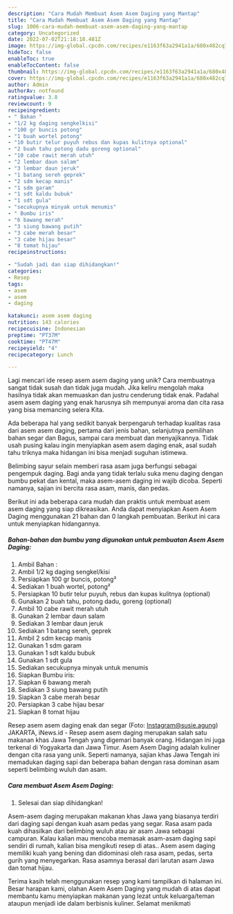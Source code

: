 ```yaml
---
description: "Cara Mudah Membuat Asem Asem Daging yang Mantap"
title: "Cara Mudah Membuat Asem Asem Daging yang Mantap"
slug: 1006-cara-mudah-membuat-asem-asem-daging-yang-mantap
category: Uncategorized
date: 2022-07-02T21:18:18.481Z
image: https://img-global.cpcdn.com/recipes/e1163f63a2941a1a/680x482cq70/asem-asem-daging-foto-resep-utama.jpg
hideToc: false
enableToc: true
enableTocContent: false
thumbnail: https://img-global.cpcdn.com/recipes/e1163f63a2941a1a/680x482cq70/asem-asem-daging-foto-resep-utama.jpg
cover: https://img-global.cpcdn.com/recipes/e1163f63a2941a1a/680x482cq70/asem-asem-daging-foto-resep-utama.jpg
author: Admin
authorAv: notfound
ratingvalue: 3.8
reviewcount: 9
recipeingredient:
- " Bahan "
- "1/2 kg daging sengkelkisi"
- "100 gr buncis potong"
- "1 buah wortel potong"
- "10 butir telur puyuh rebus dan kupas kulitnya optional"
- "2 buah tahu potong dadu goreng optional"
- "10 cabe rawit merah utuh"
- "2 lembar daun salam"
- "3 lembar daun jeruk"
- "1 batang sereh geprek"
- "2 sdm kecap manis"
- "1 sdm garam"
- "1 sdt kaldu bubuk"
- "1 sdt gula"
- "secukupnya minyak untuk menumis"
- " Bumbu iris"
- "6 bawang merah"
- "3 siung bawang putih"
- "3 cabe merah besar"
- "3 cabe hijau besar"
- "8 tomat hijau"
recipeinstructions:

- "Sudah jadi dan siap dihidangkan!"
categories:
- Resep
tags:
- asem
- asem
- daging

katakunci: asem asem daging 
nutrition: 143 calories
recipecuisine: Indonesian
preptime: "PT37M"
cooktime: "PT47M"
recipeyield: "4"
recipecategory: Lunch

---
```





Lagi mencari ide resep asem asem daging yang unik? Cara membuatnya sangat tidak susah dan tidak juga mudah. Jika keliru mengolah maka hasilnya tidak akan memuaskan dan justru cenderung tidak enak. Padahal asem asem daging yang enak harusnya sih mempunyai aroma dan cita rasa yang bisa memancing selera Kita.





Ada beberapa hal yang sedikit banyak berpengaruh terhadap kualitas rasa dari asem asem daging, pertama dari jenis bahan, selanjutnya pemilihan bahan segar dan Bagus, sampai cara membuat dan menyajikannya. Tidak usah pusing kalau ingin menyiapkan asem asem daging enak,      asal sudah tahu triknya maka hidangan ini bisa menjadi suguhan istimewa.














Belimbing sayur selain memberi rasa asam juga berfungsi sebagai pengempuk daging. Bagi anda yang tidak terlalu suka menu daging dengan bumbu pekat dan kental, maka asem-asem daging ini wajib dicoba. Seperti namanya, sajian ini bercita rasa asam, manis, dan pedas.






Berikut ini ada beberapa cara mudah dan praktis untuk membuat asem asem daging yang siap dikreasikan. Anda dapat menyiapkan Asem Asem Daging menggunakan 21 bahan dan 0 langkah pembuatan. Berikut ini cara untuk menyiapkan hidangannya.

<!--inarticleads1-->

##### Bahan-bahan dan bumbu yang digunakan untuk pembuatan Asem Asem Daging:

1. Ambil  Bahan :
1. Ambil 1/2 kg daging sengkel/kisi
1. Persiapkan 100 gr buncis, potong²
1. Sediakan 1 buah wortel, potong²
1. Persiapkan 10 butir telur puyuh, rebus dan kupas kulitnya (optional)
1. Gunakan 2 buah tahu, potong dadu, goreng (optional)
1. Ambil 10 cabe rawit merah utuh
1. Gunakan 2 lembar daun salam
1. Sediakan 3 lembar daun jeruk
1. Sediakan 1 batang sereh, geprek
1. Ambil 2 sdm kecap manis
1. Gunakan 1 sdm garam
1. Gunakan 1 sdt kaldu bubuk
1. Gunakan 1 sdt gula
1. Sediakan secukupnya minyak untuk menumis
1. Siapkan  Bumbu iris:
1. Siapkan 6 bawang merah
1. Sediakan 3 siung bawang putih
1. Siapkan 3 cabe merah besar
1. Persiapkan 3 cabe hijau besar
1. Siapkan 8 tomat hijau


Resep asem asem daging enak dan segar (Foto: Instagram@susie.agung) JAKARTA, iNews.id - Resep asem asem daging merupakan salah satu makanan khas Jawa Tengah yang digemari banyak orang. Hidangan ini juga terkenal di Yogyakarta dan Jawa Timur. Asem Asem Daging adalah kuliner dengan cita rasa yang unik. Seperti namanya, sajian khas Jawa Tengah ini memadukan daging sapi dan beberapa bahan dengan rasa dominan asam seperti belimbing wuluh dan asam. 

<!--inarticleads2-->

##### Cara membuat Asem Asem Daging:


1. Selesai dan siap dihidangkan!

Asem-asem daging merupakan makanan khas Jawa yang biasanya terdiri dari daging sapi dengan kuah asam pedas yang segar. Rasa asam pada kuah dihasilkan dari belimbing wuluh atau air asam Jawa sebagai campuran. Kalau kalian mau mencoba memasak asam-asam daging sapi sendiri di rumah, kalian bisa mengikuti resep di atas.. Asem asem daging memiliki kuah yang bening dan didominasi oleh rasa asam, pedas, serta gurih yang menyegarkan. Rasa asamnya berasal dari larutan asam Jawa dan tomat hijau. 

Terima kasih telah menggunakan resep yang kami tampilkan di halaman ini. Besar harapan kami, olahan Asem Asem Daging yang mudah di atas dapat membantu kamu menyiapkan makanan yang lezat untuk keluarga/teman ataupun menjadi ide dalam berbisnis kuliner. Selamat menikmati
